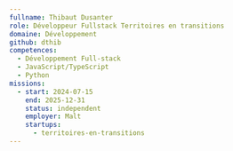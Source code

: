```yaml
---
fullname: Thibaut Dusanter
role: Développeur Fullstack Territoires en transitions
domaine: Développement
github: dthib
competences:
  - Développement Full-stack
  - JavaScript/TypeScript
  - Python
missions:
  - start: 2024-07-15
    end: 2025-12-31
    status: independent
    employer: Malt
    startups:
      - territoires-en-transitions
---
```

